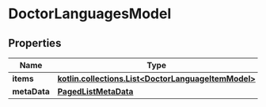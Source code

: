 
# DoctorLanguagesModel

## Properties
Name | Type | Description | Notes
------------ | ------------- | ------------- | -------------
**items** | [**kotlin.collections.List&lt;DoctorLanguageItemModel&gt;**](DoctorLanguageItemModel.md) |  |  [optional]
**metaData** | [**PagedListMetaData**](PagedListMetaData.md) |  |  [optional]




